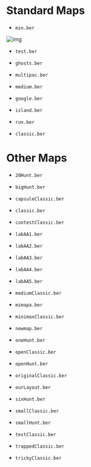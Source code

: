# Standard Maps

- ``min.ber``

![img](https://github.com/madebypixel02/so_long/tree/master/tests/map_img/min.png)
- ``test.ber``

- ``ghosts.ber``

- ``multipac.ber``

- ``medium.ber``

- ``google.ber``

- ``island.ber``

- ``run.ber``

- ``classic.ber``


# Other Maps

- ``20Hunt.ber``

- ``bigHunt.ber``

- ``capsuleClassic.ber``

- ``classic.ber``

- ``contestClassic.ber``

- ``labAA1.ber``

- ``labAA2.ber``

- ``labAA3.ber``

- ``labAA4.ber``

- ``labAA5.ber``

- ``mediumClassic.ber``

- ``mimapa.ber``

- ``minimaxClassic.ber``

- ``newmap.ber``

- ``oneHunt.ber``

- ``openClassic.ber``

- ``openHunt.ber``

- ``originalClassic.ber``

- ``ourLayout.ber``

- ``sixHunt.ber``

- ``smallClassic.ber``

- ``smallHunt.ber``

- ``testClassic.ber``

- ``trappedClassic.ber``

- ``trickyClassic.ber``
